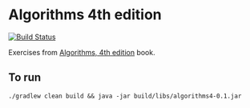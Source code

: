 # Algorithms 4th edition

[![Build Status](https://travis-ci.org/michaelszymczak/training-algorithms4.svg)](https://travis-ci.org/michaelszymczak/training-algorithms4)

Exercises from [Algorithms, 4th edition](http://algs4.cs.princeton.edu/home/) book.

## To run

    ./gradlew clean build && java -jar build/libs/algorithms4-0.1.jar


